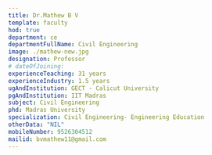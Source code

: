 ```yaml
---
title: Dr.Mathew B V
template: faculty
hod: true
department: ce
departmentFullName: Civil Engineering
image: ./mathew-new.jpg
designation: Professor
# dateOfJoining:
experienceTeaching: 31 years
experienceIndustry: 1.5 years
ugAndInstitution: GECT - Calicut University
pgAndInstitution: IIT Madras
subject: Civil Engineering
phd: Madras University
specialization: Civil Engineering- Engineering Education
otherData: "NIL"
mobileNumber: 9526304512
mailid: bvmathew11@gmail.com
---
```

